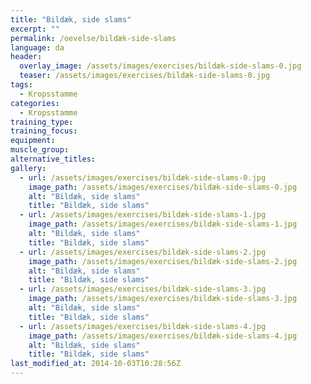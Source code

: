 ```yaml
---
title: "Bildæk, side slams"
excerpt: ""
permalink: /oevelse/bildæk-side-slams
language: da
header:
  overlay_image: /assets/images/exercises/bildæk-side-slams-0.jpg
  teaser: /assets/images/exercises/bildæk-side-slams-0.jpg
tags:
  - Kropsstamme
categories:
  - Kropsstamme
training_type: 
training_focus: 
equipment:
muscle_group:
alternative_titles:
gallery:
  - url: /assets/images/exercises/bildæk-side-slams-0.jpg
    image_path: /assets/images/exercises/bildæk-side-slams-0.jpg
    alt: "Bildæk, side slams"
    title: "Bildæk, side slams"
  - url: /assets/images/exercises/bildæk-side-slams-1.jpg
    image_path: /assets/images/exercises/bildæk-side-slams-1.jpg
    alt: "Bildæk, side slams"
    title: "Bildæk, side slams"
  - url: /assets/images/exercises/bildæk-side-slams-2.jpg
    image_path: /assets/images/exercises/bildæk-side-slams-2.jpg
    alt: "Bildæk, side slams"
    title: "Bildæk, side slams"
  - url: /assets/images/exercises/bildæk-side-slams-3.jpg
    image_path: /assets/images/exercises/bildæk-side-slams-3.jpg
    alt: "Bildæk, side slams"
    title: "Bildæk, side slams"
  - url: /assets/images/exercises/bildæk-side-slams-4.jpg
    image_path: /assets/images/exercises/bildæk-side-slams-4.jpg
    alt: "Bildæk, side slams"
    title: "Bildæk, side slams"
last_modified_at: 2014-10-03T10:28:56Z
---
```



